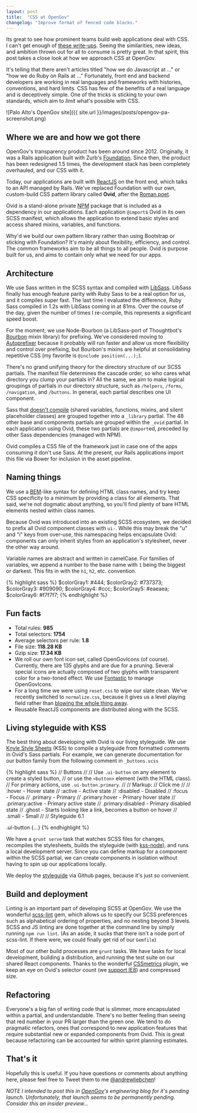 ```yaml
---
layout: post
title:  "CSS at OpenGov"
changelog: "Improve format of fenced code blocks."
---
```


Its great to see how prominent teams build web applications deal with CSS.
I can't get enough of [these write-ups](http://css-tricks.com/css/).
Seeing the similarities, new ideas, and ambition thrown out for all to consume is pretty great.
In that spirit, this post takes a close look at how we approach CSS at OpenGov.


It's telling that there aren't articles titled "how we do Javascript at ..." or "how we do Ruby on Rails at ..."
Fortunately, front end and backend developers are working in real languages and frameworks with histories, conventions, and hard limits.
CSS has few of the benefits of a real language and is deceptively simple.
One of the tricks is sticking to your own standards, which aim to *limit* what's possible with CSS.

![Palo Alto's OpenGov site]({{ site.url }}/images/posts/opengov-pa-screenshot.png)

## Where we are and how we got there

OpenGov's transparency product has been around since 2012.
Originally, it was a Rails application built with Zurb's [Foundation](http://foundation.zurb.com/).
Since then, the product has been redesigned 1.5 times, the development stack has been completely overhauled, and our CSS with it.

Today, our applications are built with [ReactJS](http://facebook.github.io/react/) on the front end, which talks to an API managed by Rails.
We've replaced Foundation with our own, custom-build CSS pattern library called **Ovid**, after the [Roman poet](http://en.wikipedia.org/wiki/Ovid).

Ovid is a stand-alone private [NPM](https://www.npmjs.com/) package that is included as a dependency in our applications.
Each application `@import`s Ovid in its own SCSS manifest, which allows the application to extend basic styles and access shared mixins, variables, and functions.

Why'd we build our own pattern library rather than using Bootstrap or sticking with Foundation?
It's mainly about flexibility, efficiency, and control. The common frameworks aim to be all things to all people.
Ovid is purpose built for us, and aims to contain only what we need for our apps.

## Architecture

We use Sass written in the SCSS syntax and compiled with [LibSass](http://libsass.org/).
LibSass finally has enough feature parity with Ruby Sass to be a real option for us, and it compiles super fast.
The last time I evaluated the difference, Ruby Sass compiled in 1.2s with LibSass coming in at 81ms.
Over the course of the day, given the number of times I re-compile, this represents a significant speed boost.

For the moment, we use Node-Bourbon (a LibSass-port of Thoughtbot's [Bourbon](http://bourbon.io/) mixin library) for prefixing.
We've considered moving to [Autoprefixer](https://github.com/postcss/autoprefixer) because it probably will run faster and allow us more flexibility and control over prefixing, but Bourbon's mixins are helpful at consolidating repetitive CSS (my favorite is `@include position(...);`).

There's no grand unifying theory for the directory structure of our SCSS partials.
The manifest file determines the cascade order, so who cares what directory you clump your partials in?
All the same, we aim to make logical groupings of partials in our directory structure, such as `/helpers`, `/forms`, `/navigation`, and `/buttons`.
In general, each partial describes one UI component.

Sass that [doesn't compile](http://robots.thoughtbot.com/separate-rendering-sass-from-non-rendering-sass) (shared variables, functions, mixins, and silent placeholder classes) are grouped together into a `_library` partial.
The 48 other base and components partials are grouped within the `_ovid` partial. In each application using Ovid, these two partials are `@import`ed, preceded by other Sass dependencies (managed with NPM).

Ovid compiles a CSS file of the framework just in case one of the apps consuming it don't use Sass. At the present, our Rails applications import this file via Bower for inclusion in the asset pipeline.

## Naming things

We use a [BEM](http://csswizardry.com/2013/01/mindbemding-getting-your-head-round-bem-syntax/)-like syntax for defining HTML class names, and try keep CSS specificity to a minimum by providing a class for all elements.
That said, we're not dogmatic about anything, so you'll find plenty of bare HTML elements nested within class names.

Because Ovid was introduced into an existing SCSS ecosystem, we decided to prefix all Ovid component classes with `ui-`.
While this may break the "u" and "i" keys from over-use, this namespacing helps encapsulate Ovid: components can only inherit styles from an application's stylesheet, never the other way around.

Variable names are abstract and written in camelCase.
For families of variables, we append a number to the base name with `1` being the biggest or darkest. This fits in with the `h1`, `h2`, etc. convention.

{% highlight sass %}
$colorGray1: #444;
$colorGray2: #737373;
$colorGray3: #909090;
$colorGray4: #ccc;
$colorGray5: #eaeaea;
$colorGray6: #f7f7f7;
{% endhighlight %}

## Fun facts

* Total rules: **985**
* Total selectors: **1754**
* Average selectors per rule: **1.8**
* File size: **118.28 KB**
* Gzip size: **17.34 KB**
* We roll our own font icon set, called OpenGovIcons (of course). Currently, there are 135 glyphs and are due for a pruning. Several special icons are actually composed of two glyphs with transparent color for a two-toned effect. We use [Fontastic](http://fontastic.me/) to manage OpenGovIcons.
* For a long time we were using `reset.css` to wipe our slate clean. We've recently switched to `normalize.css`, because it gives us a level playing field rather than [blowing the whole thing away](http://stackoverflow.com/questions/6887336/what-is-the-difference-between-normalize-css-and-reset-css).
* Reusable ReactJS components are distributed along with the SCSS.


## Living styleguide with KSS

The best thing about developing with Ovid is our living styleguide.
We use [Knyle Style Sheets](http://warpspire.com/kss/) (KSS) to compile a styleguide from formatted comments in Ovid's Sass partials.
For example, we can generate documentation for our button family from the following comment in `_buttons.scss`

{% highlight sass %}
// Buttons
//
// Use `.ui-button` on any element to create a styled button,
// or use the `<button>` element (with the HTML class).
// For primary actions, use `.ui-button.primary`.
//
// Markup:
// <a class="ui-button {$modifiers}">Click me</a>
//
// :hover             - Hover state
// :active            - Active state
// :disabled          - Disabled
// :focus             - Focus
// .primary           - Primary
// .primary:hover     - Primary hover state
// .primary:active    - Primary active state
// .primary:disabled  - Primary disabled state
// .ghost             - Starts looking like a link, becomes a button on hover
// .small             - Small
//
// Styleguide 6.1

.ui-button {...}
{% endhighlight %}

We have a `grunt serve` task that watches SCSS files for changes, recompiles the stylesheets, builds the styleguide (with [kss-node](https://github.com/kss-node/kss-node)), and runs a local development server.
Since you can define markup for a component within the SCSS partial, we can create components in isolation without having to spin up our applications locally.

We deploy the [styleguide](http://opengov.github.io/UI/) via Github pages, because it's just so convenient.

## Build and deployment

Linting is an important part of developing SCSS at OpenGov. We use the wonderful [scss-lint](https://github.com/causes/scss-lint) gem, which allows us to specify our SCSS preferences such as alphabetical ordering of properties, and no nesting beyond 3 levels.
SCSS and JS linting are done together at the command line by simply running `npm run lint`.
(As an aside, it sucks that there isn't a node port of scss-lint. If there were, we could finally get rid of our `Gemfile`)

Most of our other build processes are `grunt` tasks.
We have tasks for local development, building a distribution, and running the test suite on our shared React components.
Thanks to the wonderful [CSSmetrics](https://github.com/phamann/grunt-css-metrics) plugin, we keep an eye on Ovid's selector count (we [support IE8](http://blogs.msdn.com/b/ieinternals/archive/2011/05/14/10164546.aspx)) and compressed size.

## Refactoring

Everyone's a big fan of writing code that is slimmer, more encapsulated within a partial, and understandable.
There's no better feeling than seeing that red number in your PR larger than the green one.
We tend to do pragmatic refactors, ones that correspond to new application features that require substantial new or expanded components from Ovid.
This is great because refactoring can be accounted for within sprint planning estimates.

## That's it

Hopefully this is useful.
If you have questions or comments about anything here, please feel free to Tweet them to me [@andrewliebchen](https://twitter.com/andrewliebchen)!

_*NOTE* I intended to post this in [OpenGov](http://opengov.com)'s engineering blog for it's pending launch. Unfortunately, that launch seems to be permanently pending. Consider this an insider preview..._
